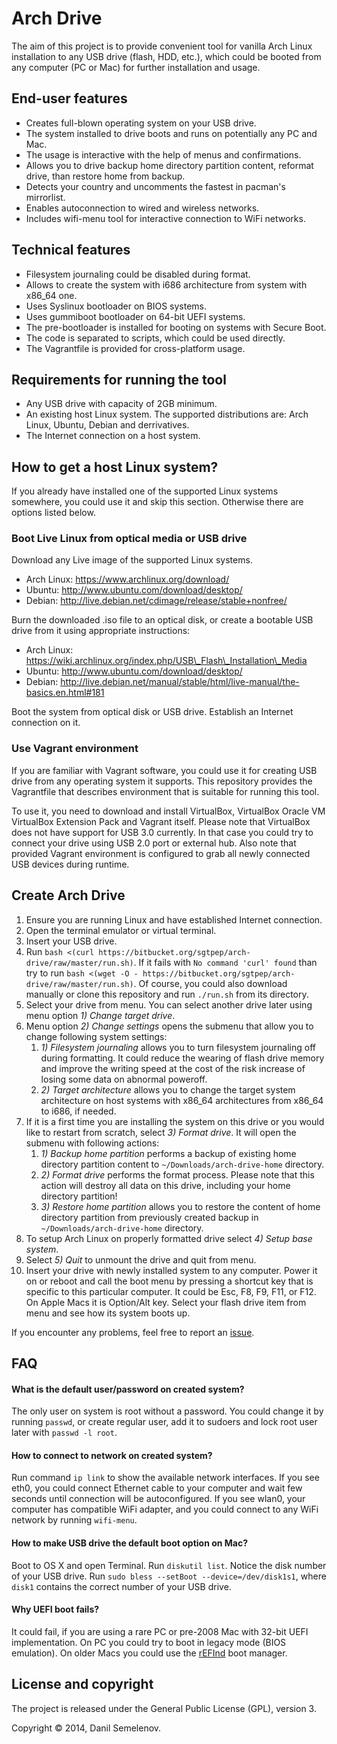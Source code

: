 # Arch Drive

The aim of this project is to provide convenient tool for vanilla Arch Linux installation to any USB drive (flash, HDD, etc.), which could be booted from any computer (PC or Mac) for further installation and usage.

## End-user features

- Creates full-blown operating system on your USB drive.
- The system installed to drive boots and runs on potentially any PC and Mac.
- The usage is interactive with the help of menus and confirmations.
- Allows you to drive backup home directory partition content, reformat drive, than restore home from backup.
- Detects your country and uncomments the fastest in pacman's mirrorlist.
- Enables autoconnection to wired and wireless networks.
- Includes wifi-menu tool for interactive connection to WiFi networks.

## Technical features

- Filesystem journaling could be disabled during format.
- Allows to create the system with i686 architecture from system with x86\_64 one.
- Uses Syslinux bootloader on BIOS systems.
- Uses gummiboot bootloader on 64-bit UEFI systems.
- The pre-bootloader is installed for booting on systems with Secure Boot.
- The code is separated to scripts, which could be used directly.
- The Vagrantfile is provided for cross-platform usage.

## Requirements for running the tool

- Any USB drive with capacity of 2GB minimum.
- An existing host Linux system. The supported distributions are: Arch Linux, Ubuntu, Debian and derrivatives.
- The Internet connection on a host system.

## How to get a host Linux system?

If you already have installed one of the supported Linux systems somewhere, you could use it and skip this section. Otherwise there are options listed below.

### Boot Live Linux from optical media or USB drive

Download any Live image of the supported Linux systems.

- Arch Linux: https://www.archlinux.org/download/
- Ubuntu: http://www.ubuntu.com/download/desktop/
- Debian: http://live.debian.net/cdimage/release/stable+nonfree/

Burn the downloaded .iso file to an optical disk, or create a bootable USB drive from it using appropriate instructions:

- Arch Linux: https://wiki.archlinux.org/index.php/USB\_Flash\_Installation\_Media
- Ubuntu: http://www.ubuntu.com/download/desktop/
- Debian: http://live.debian.net/manual/stable/html/live-manual/the-basics.en.html#181

Boot the system from optical disk or USB drive. Establish an Internet connection on it.

### Use Vagrant environment

If you are familiar with Vagrant software, you could use it for creating USB drive from any operating system it supports. This repository provides the Vagrantfile that describes environment that is suitable for running this tool.

To use it, you need to download and install VirtualBox, VirtualBox Oracle VM VirtualBox Extension Pack and Vagrant itself. Please note that VirtualBox does not have support for USB 3.0 currently. In that case you could try to connect your drive using USB 2.0 port or external hub. Also note that provided Vagrant environment is configured to grab all newly connected USB devices during runtime.

## Create Arch Drive

1. Ensure you are running Linux and have established Internet connection.
2. Open the terminal emulator or virtual terminal.
3. Insert your USB drive.
4. Run `bash <(curl https://bitbucket.org/sgtpep/arch-drive/raw/master/run.sh)`. If it fails with `No command 'curl' found` than try to run `bash <(wget -O - https://bitbucket.org/sgtpep/arch-drive/raw/master/run.sh)`. Of course, you could also download manually or clone this repository and run `./run.sh` from its directory.
5. Select your drive from menu. You can select another drive later using menu option *1) Change target drive*.
6. Menu option *2) Change settings* opens the submenu that allow you to change following system settings:
    1. *1) Filesystem journaling* allows you to turn filesystem journaling off during formatting. It could reduce the wearing of flash drive memory and improve the writing speed at the cost of the risk increase of losing some data on abnormal poweroff.
    2. *2) Target architecture* allows you to change the target system architecture on host systems with x86\_64 architectures from x86\_64 to i686, if needed.
7. If it is a first time you are installing the system on this drive or you would like to restart from scratch, select *3) Format drive*. It will open the submenu with following actions:
    1. *1) Backup home partition* performs a backup of existing home directory partition content to `~/Downloads/arch-drive-home` directory.
    2. *2) Format drive* performs the format process. Please note that this action will destroy all data on this drive, including your home directory partition!
    3. *3) Restore home partition* allows you to restore the content of home directory partition from previously created backup in `~/Downloads/arch-drive-home` directory.
8. To setup Arch Linux on properly formatted drive select *4) Setup base system*.
9. Select *5) Quit* to unmount the drive and quit from menu.
10. Insert your drive with newly installed system to any computer. Power it on or reboot and call the boot menu by pressing a shortcut key that is specific to this particular computer. It could be Esc, F8, F9, F11, or F12. On Apple Macs it is Option/Alt key. Select your flash drive item from menu and see how its system boots up.

If you encounter any problems, feel free to report an [issue](https://bitbucket.org/sgtpep/arch-drive/issues).

## FAQ

#### What is the default user/password on created system?

The only user on system is root without a password. You could change it by running `passwd`, or create regular user, add it to sudoers and lock root user later with `passwd -l root`. 

#### How to connect to network on created system?

Run command `ip link` to show the available network interfaces. If you see eth0, you could connect Ethernet cable to your computer and wait few seconds until connection will be autoconfigured. If you see wlan0, your computer has compatible WiFi adapter, and you could connect to any WiFi network by running `wifi-menu`.

#### How to make USB drive the default boot option on Mac?

Boot to OS X and open Terminal. Run `diskutil list`. Notice the disk number of your USB drive. Run `sudo bless --setBoot --device=/dev/disk1s1`, where `disk1` contains the correct number of your USB drive.

#### Why UEFI boot fails?

It could fail, if you are using a rare PC or pre-2008 Mac with 32-bit UEFI implementation. On PC you could try to boot in legacy mode (BIOS emulation). On older Macs you could use the [rEFInd](http://www.rodsbooks.com/refind/) boot manager.

## License and copyright

The project is released under the General Public License (GPL), version 3.

Copyright © 2014, Danil Semelenov.
